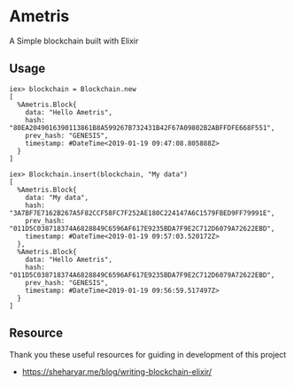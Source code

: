 # Ametris

A Simple blockchain built with Elixir

## Usage

```iex
iex> blockchain = Blockchain.new
[
  %Ametris.Block{
    data: "Hello Ametris",
    hash: "80EA2049016390113861B8A599267B732431B42F67A09802B2ABFFDFE668F551",
    prev_hash: "GENESIS",
    timestamp: #DateTime<2019-01-19 09:47:08.805888Z>
  }
]

iex> Blockchain.insert(blockchain, "My data")
[
  %Ametris.Block{
    data: "My data",
    hash: "3A7BF7E7162B267A5F82CCF58FC7F252AE180C224147A6C1579FBED9FF79991E",
    prev_hash: "011D5C038718374A6828849C6596AF617E9235BDA7F9E2C712D6079A72622EBD",
    timestamp: #DateTime<2019-01-19 09:57:03.520172Z>
  },
  %Ametris.Block{
    data: "Hello Ametris",
    hash: "011D5C038718374A6828849C6596AF617E9235BDA7F9E2C712D6079A72622EBD",
    prev_hash: "GENESIS",
    timestamp: #DateTime<2019-01-19 09:56:59.517497Z>
  }
]
```

## Resource

Thank you these useful resources for guiding in development of this project

- https://sheharyar.me/blog/writing-blockchain-elixir/
